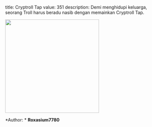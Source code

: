 title: Cryptroll Tap
value: 351
description: Demi menghidupi keluarga, seorang Troll harus beradu nasib dengan memainkan Cryptroll Tap.

<img src="https://media.tenor.com/1rEyOdnrZykAAAAd/trollface-troll.gif" width=300px height=300px/>

*Author: * **Roxasium7780**